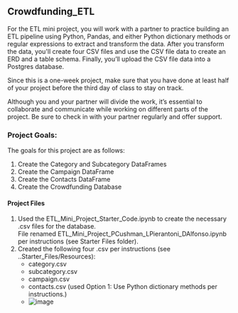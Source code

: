 ## Crowdfunding_ETL
For the ETL mini project, you will work with a partner to practice building an ETL pipeline using Python, Pandas, and either Python dictionary methods or regular expressions to extract and transform the data. After you transform the data, you'll create four CSV files and use the CSV file data to create an ERD and a table schema. Finally, you’ll upload the CSV file data into a Postgres database.

Since this is a one-week project, make sure that you have done at least half of your project before the third day of class to stay on track.

Although you and your partner will divide the work, it’s essential to collaborate and communicate while working on different parts of the project. Be sure to check in with your partner regularly and offer support.
### Project Goals:
The goals for this project are as follows:

1. Create the Category and Subcategory DataFrames
2. Create the Campaign DataFrame
3. Create the Contacts DataFrame
4. Create the Crowdfunding Database

#### Project Files

1. Used the ETL_Mini_Project_Starter_Code.ipynb to create the necessary .csv files for the database.  
   File renamed ETL_Mini_Project_PCushman_LPierantoni_DAlfonso.ipynb per instructions (see Starter Files folder).
2. Created the following four .csv per instructions (see ..Starter_Files/Resources):
    - category.csv
    - subcategory.csv
    - campaign.csv
    - contacts.csv (used Option 1: Use Python dictionary methods per instructions.)
    - ![image](https://github.com/dalfonsonash/Crowdfunding_ETL/assets/126922261/b8956349-189c-47a9-9907-0b7fbb89f80b)

